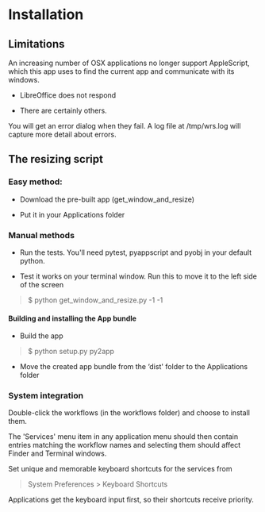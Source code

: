 Installation
============

Limitations
-----------

An increasing number of OSX applications no longer support AppleScript, which
this app uses to find the current app and communicate with its windows.

-   LibreOffice does not respond

-   There are certainly others.

You will get an error dialog when they fail. A log file at /tmp/wrs.log will
capture more detail about errors.

The resizing script
-------------------

### Easy method:

-   Download the pre-built app (get_window_and_resize)

-   Put it in your Applications folder

### Manual methods

-   Run the tests. You'll need pytest, pyappscript and pyobj in your default
    python.

-   Test it works on your terminal window. Run this to move it to the left side
    of the screen

>   \$ python get_window_and_resize.py -1 -1

#### Building and installing the App bundle

-   Build the app

>   \$ python setup.py py2app

-   Move the created app bundle from the ‘dist' folder to the Applications
    folder

### System integration

Double-click the workflows (in the workflows folder) and choose to install them.

The 'Services' menu item in any application menu should then contain entries
matching the workflow names and selecting them should affect Finder and Terminal
windows.

Set unique and memorable keyboard shortcuts for the services from

>   System Preferences \> Keyboard Shortcuts

Applications get the keyboard input first, so their shortcuts receive priority.

